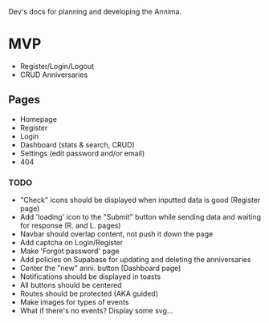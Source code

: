 Dev's docs for planning and developing the Annima.

# MVP

- Register/Login/Logout
- CRUD Anniversaries

## Pages

- Homepage
- Register
- Login
- Dashboard (stats & search, CRUD)
- Settings (edit password and/or email)
- 404

### TODO

- "Check" icons should be displayed when inputted data is good (Register page)
- Add 'loading' icon to the "Submit" button while sending data and waiting for response (R. and L. pages)
- Navbar should overlap content, not push it down the page
- Add captcha on Login/Register
- Make 'Forgot password' page
- Add policies on Supabase for updating and deleting the anniversaries
- Center the "new" anni. button (Dashboard page)
- Notifications should be displayed in toasts
- All buttons should be centered
- Routes should be protected (AKA guided)
- Make images for types of events
- What if there's no events? Display some svg...
